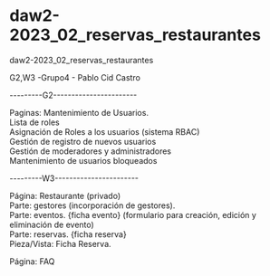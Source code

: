 # daw2-2023_02_reservas_restaurantes
daw2-2023_02_reservas_restaurantes

G2,W3 -Grupo4 - Pablo Cid Castro

---------G2-----------------------


Paginas: Mantenimiento de Usuarios.		 	 
  Lista de roles	 	 	 	 
  Asignación de Roles a los usuarios (sistema RBAC)	 	 	 	 
  Gestión de registro de nuevos usuarios	 	 	 	 	 
  Gestión de moderadores y administradores 	 	 	 
  Mantenimiento de usuarios bloqueados

---------W3-----------------------


Página: Restaurante (privado)	 	 		 	 
  Parte: gestores (incorporación de gestores).	 	 	
  Parte: eventos. {ficha evento} (formulario para creación, edición y eliminación de evento)	 	  	 	 
  Parte: reservas. {ficha reserva}	 	 		 	 	 
  Pieza/Vista: Ficha Reserva.	 	
  
Página: FAQ
